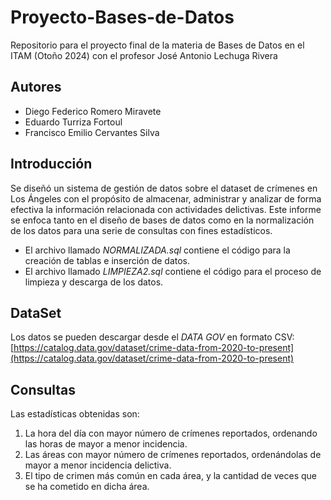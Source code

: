 
# Proyecto-Bases-de-Datos

Repositorio para el proyecto final de la materia de Bases de Datos en el ITAM (Otoño 2024) con el profesor José Antonio Lechuga Rivera

## Autores
- Diego Federico Romero Miravete
- Eduardo Turriza Fortoul
- Francisco Emilio Cervantes Silva

## Introducción
Se diseñó un sistema de gestión de datos sobre el dataset de crímenes en Los Ángeles con el propósito de almacenar, administrar y analizar de forma efectiva la información relacionada con actividades delictivas. Este informe se enfoca tanto en el diseño de bases de datos como en la normalización de los datos para una serie de consultas con fines estadísticos.

- El archivo llamado *NORMALIZADA.sql* contiene el código para la creación de tablas e inserción de datos.
- El archivo llamado *LIMPIEZA2.sql* contiene el código para el proceso de limpieza y descarga de los datos.

## DataSet
Los datos se pueden descargar desde el *DATA GOV* en formato CSV:  
[https://catalog.data.gov/dataset/crime-data-from-2020-to-present](https://catalog.data.gov/dataset/crime-data-from-2020-to-present)

## Consultas
Las estadísticas obtenidas son:
1. La hora del día con mayor número de crímenes reportados, ordenando las horas de mayor a menor incidencia.
2. Las áreas con mayor número de crímenes reportados, ordenándolas de mayor a menor incidencia delictiva.
3. El tipo de crimen más común en cada área, y la cantidad de veces que se ha cometido en dicha área.
